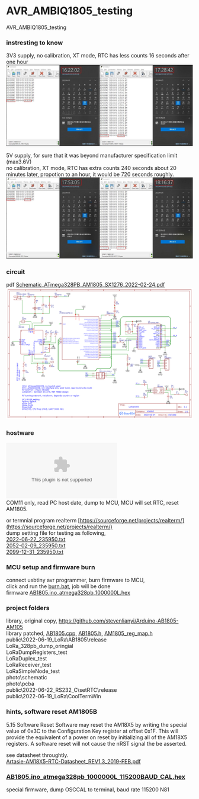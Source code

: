 # AVR_AMBIQ1805_testing
AVR_AMBIQ1805_testing


### instresting to know
3V3 supply, no calibration, XT mode, RTC has less counts 16 seconds after one hour  
![3V3_slow_RTC.JPG](3V3_slow_RTC.JPG)  


5V supply, for sure that it was beyond manufacturer specification limit (max3.6V)  
no calibration, XT mode, RTC has extra counts 240 seconds about 20 minutes later, propotion to an hour, it would be 720 seconds roughly.
![5V_fast_RTC.JPG](5V_fast_RTC.JPG)  

### circuit
pdf [Schematic_ATmega328PB_AM1805_SX1276_2022-02-24.pdf](Schematic_ATmega328PB_AM1805_SX1276_2022-02-24.pdf)  
![Schematic_ATmega328PB_AM1805_SX1276_2022-02-24.png](Schematic_ATmega328PB_AM1805_SX1276_2022-02-24.png)  


### hostware  
![setRTC.exe](setRTC.exe)  
COM11 only, read PC host date, dump to MCU, MCU will set RTC, reset AM1805.  

or termnial program realterm [https://sourceforge.net/projects/realterm/](https://sourceforge.net/projects/realterm/)  
dump setting file for testing as following,   
[2022-06-22_235950.txt](2022-06-22_235950.txt)  
[2052-02-09_235950.txt](2052-02-09_235950.txt)  
[2099-12-31_235950.txt](2099-12-31_235950.txt)  


### MCU setup and firmware burn  
connect usbtiny avr programmer, burn firmware to MCU,  
click and run the [burn.bat](burn.bat), job will be done   
firmware [AB1805.ino_atmega328pb_1000000L.hex](AB1805.ino_atmega328pb_1000000L.hex)  


### project folders
library, original copy, https://github.com/stevenlianyi/Arduino-AB1805-AM105  
library patched, 
[AB1805.cpp](AB1805.cpp), [AB1805.h](AB1805.h), [AM1805_reg_map.h](AM1805_reg_map.h)  
public\2022-06-19_LoRa\AB1805\release  
LoRa_328pb_dump_oringial  
LoRaDumpRegisters_test  
LoRaDuplex_test  
LoRaReceiver_test  
LoRaSimpleNode_test  
photo\schematic\
photo\pcba\
public\2022-06-22_RS232_C\setRTC\release  
public\2022-06-19_LoRa\CoolTermWin  

### hints, software reset AM1805B
5.15 Software Reset
Software may reset the AM18X5 by writing the special value of 0x3C to the Configuration Key register at offset 0x1F. This will provide the equivalent of a power on reset by initializing all of the AM18X5 registers. A software reset will not cause the nRST signal the be asserted.  

see datasheet throughtly.  
[Artasie-AM18X5-RTC-Datasheet_REV1.3_2019-FEB.pdf](Artasie-AM18X5-RTC-Datasheet_REV1.3_2019-FEB.pdf)  



### [AB1805.ino_atmega328pb_1000000L_115200BAUD_CAL.hex](AB1805.ino_atmega328pb_1000000L_115200BAUD_CAL.hex)
special firmware, dump OSCCAL to terminal, baud rate 115200 N81

